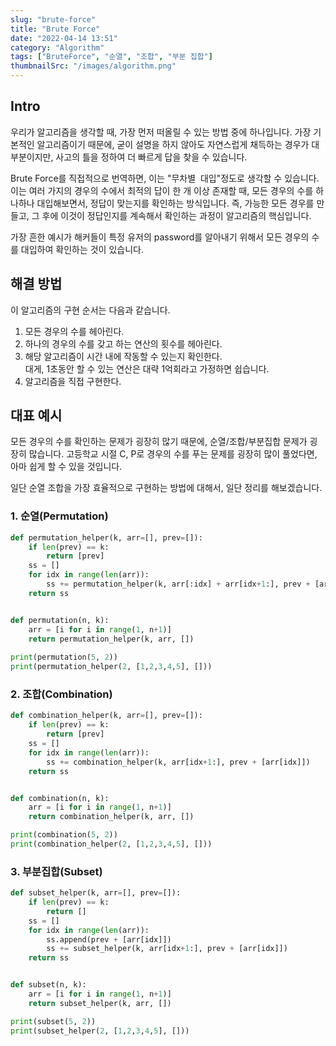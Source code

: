 ```yaml
---
slug: "brute-force"
title: "Brute Force"
date: "2022-04-14 13:51"
category: "Algorithm"
tags: ["BruteForce", "순열", "조합", "부분 집합"]
thumbnailSrc: "/images/algorithm.png"
---
```


## Intro

우리가 알고리즘을 생각할 때, 가장 먼저 떠올릴 수 있는 방법 중에 하나입니다. 가장 기본적인 알고리즘이기 때문에, 굳이 설명을 하지 않아도 자연스럽게 채득하는 경우가 대부분이지만, 사고의 틀을 정하여 더 빠르게 답을 찾을 수 있습니다.

Brute Force를 직접적으로 번역하면, 이는 "무차별  대입"정도로 생각할 수 있습니다. 이는 여러 가지의 경우의 수에서 최적의 답이 한 개 이상 존재할 때, 모든 경우의 수를 하나하나 대입해보면서, 정답이 맞는지를 확인하는 방식입니다. 즉, 가능한 모든 경우를 만들고, 그 후에 이것이 정답인지를 계속해서 확인하는 과정이 알고리즘의 핵심입니다.

가장 흔한 예시가 해커들이 특정 유저의 password를 알아내기 위해서 모든 경우의 수를 대입하여 확인하는 것이 있습니다.

## 해결 방법

이 알고리즘의 구현 순서는 다음과 같습니다.

1. 모든 경우의 수를 헤아린다.
2. 하나의 경우의 수를 갖고 하는 연산의 횟수를 헤아린다.
3. 해당 알고리즘이 시간 내에 작동할 수 있는지 확인한다.  
    대게, 1초동안 할 수 있는 연산은 대략 1억회라고 가정하면 쉽습니다.
4. 알고리즘을 직접 구현한다.

## 대표 예시

모든 경우의 수를 확인하는 문제가 굉장히 많기 때문에, 순열/조합/부분집합 문제가 굉장히 많습니다. 고등학교 시절 C, P로 경우의 수를 푸는 문제를 굉장히 많이 풀었다면, 아마 쉽게 할 수 있을 것입니다.

일단 순열 조합을 가장 효율적으로 구현하는 방법에 대해서, 일단 정리를 해보겠습니다.

### 1\. 순열(Permutation)

```python
def permutation_helper(k, arr=[], prev=[]):
    if len(prev) == k:
        return [prev]
    ss = []
    for idx in range(len(arr)):
        ss += permutation_helper(k, arr[:idx] + arr[idx+1:], prev + [arr[idx]])
    return ss


def permutation(n, k):
    arr = [i for i in range(1, n+1)]
    return permutation_helper(k, arr, [])
    
print(permutation(5, 2))
print(permutation_helper(2, [1,2,3,4,5], []))
```

### 2\. 조합(Combination)

```python
def combination_helper(k, arr=[], prev=[]):
    if len(prev) == k:
        return [prev]
    ss = []
    for idx in range(len(arr)):
        ss += combination_helper(k, arr[idx+1:], prev + [arr[idx]])
    return ss


def combination(n, k):
    arr = [i for i in range(1, n+1)]
    return combination_helper(k, arr, [])

print(combination(5, 2))
print(combination_helper(2, [1,2,3,4,5], []))
```

### 3\. 부분집합(Subset)

```python
def subset_helper(k, arr=[], prev=[]):
    if len(prev) == k:
        return []
    ss = []
    for idx in range(len(arr)):
        ss.append(prev + [arr[idx]])
        ss += subset_helper(k, arr[idx+1:], prev + [arr[idx]])
    return ss


def subset(n, k):
    arr = [i for i in range(1, n+1)]
    return subset_helper(k, arr, [])

print(subset(5, 2))
print(subset_helper(2, [1,2,3,4,5], []))
```
